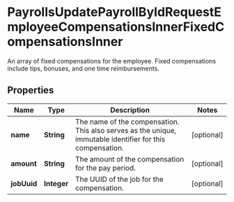 

# PayrollsUpdatePayrollByIdRequestEmployeeCompensationsInnerFixedCompensationsInner

An array of fixed compensations for the employee. Fixed compensations include tips, bonuses, and one time reimbursements.

## Properties

| Name | Type | Description | Notes |
|------------ | ------------- | ------------- | -------------|
|**name** | **String** | The name of the compensation. This also serves as the unique, immutable identifier for this compensation. |  [optional] |
|**amount** | **String** | The amount of the compensation for the pay period. |  [optional] |
|**jobUuid** | **Integer** | The UUID of the job for the compensation. |  [optional] |



